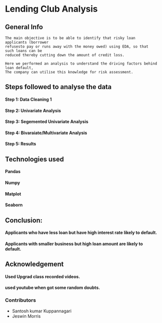 # Lending Club Analysis

## General Info
```  
The main objective is to be able to identify that risky loan applicants (borrower
refusesto pay or runs away with the money owed) using EDA, so that such loans can be 
reduced thereby cutting down the amount of credit loss.    

Here we performed an analysis to understand the driving factors behind loan default,  
The company can utilise this knowledge for risk assessment. 

```
## Steps followed to analyse the data
#### Step 1: Data Cleaning 1  
#### Step 2: Univariate Analysis
#### Step 3: Segemented Univariate Analysis
#### Step 4: Bivaraiate/Multivariate Analysis
#### Step 5: Results   

## Technologies used
#### Pandas
#### Numpy
#### Matplot
#### Seaborn

## Conclusion:
#### Applicants who have less loan but have high interest rate likely to default.
#### Applicants with smaller business but high loan amount are likely to default.

## Acknowledgement
#### Used Upgrad class recorded videos.
#### used youtube when got some random doubts.

### Contributors
- Santosh kumar Kuppannagari
- Jeswin Morris

